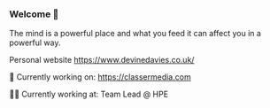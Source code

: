 ### Welcome 👋
The mind is a powerful place and what you feed it can affect you in a powerful way.

Personal website
https://www.devinedavies.co.uk/

🔭 Currently working on:
https://classermedia.com

👨‍💻 Currently working at:
Team Lead @ HPE

<!--
**Devine-Davies/Devine-Davies** is a ✨ _special_ ✨ repository because its `README.md` (this file) appears on your GitHub profile.

Here are some ideas to get you started:

- 🔭 I’m currently working on ...
- 🌱 I’m currently learning ...
- 👯 I’m looking to collaborate on ...
- 🤔 I’m looking for help with ...
- 💬 Ask me about ...
- 📫 How to reach me: ...
- 😄 Pronouns: ...
- ⚡ Fun fact: ...
-->
